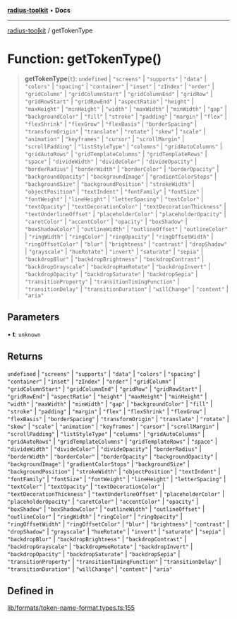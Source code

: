[**radius-toolkit**](../README.md) • **Docs**

***

[radius-toolkit](../globals.md) / getTokenType

# Function: getTokenType()

> **getTokenType**(`t`): `undefined` \| `"screens"` \| `"supports"` \| `"data"` \| `"colors"` \| `"spacing"` \| `"container"` \| `"inset"` \| `"zIndex"` \| `"order"` \| `"gridColumn"` \| `"gridColumnStart"` \| `"gridColumnEnd"` \| `"gridRow"` \| `"gridRowStart"` \| `"gridRowEnd"` \| `"aspectRatio"` \| `"height"` \| `"maxHeight"` \| `"minHeight"` \| `"width"` \| `"maxWidth"` \| `"minWidth"` \| `"gap"` \| `"backgroundColor"` \| `"fill"` \| `"stroke"` \| `"padding"` \| `"margin"` \| `"flex"` \| `"flexShrink"` \| `"flexGrow"` \| `"flexBasis"` \| `"borderSpacing"` \| `"transformOrigin"` \| `"translate"` \| `"rotate"` \| `"skew"` \| `"scale"` \| `"animation"` \| `"keyframes"` \| `"cursor"` \| `"scrollMargin"` \| `"scrollPadding"` \| `"listStyleType"` \| `"columns"` \| `"gridAutoColumns"` \| `"gridAutoRows"` \| `"gridTemplateColumns"` \| `"gridTemplateRows"` \| `"space"` \| `"divideWidth"` \| `"divideColor"` \| `"divideOpacity"` \| `"borderRadius"` \| `"borderWidth"` \| `"borderColor"` \| `"borderOpacity"` \| `"backgroundOpacity"` \| `"backgroundImage"` \| `"gradientColorStops"` \| `"backgroundSize"` \| `"backgroundPosition"` \| `"strokeWidth"` \| `"objectPosition"` \| `"textIndent"` \| `"fontFamily"` \| `"fontSize"` \| `"fontWeight"` \| `"lineHeight"` \| `"letterSpacing"` \| `"textColor"` \| `"textOpacity"` \| `"textDecorationColor"` \| `"textDecorationThickness"` \| `"textUnderlineOffset"` \| `"placeholderColor"` \| `"placeholderOpacity"` \| `"caretColor"` \| `"accentColor"` \| `"opacity"` \| `"boxShadow"` \| `"boxShadowColor"` \| `"outlineWidth"` \| `"outlineOffset"` \| `"outlineColor"` \| `"ringWidth"` \| `"ringColor"` \| `"ringOpacity"` \| `"ringOffsetWidth"` \| `"ringOffsetColor"` \| `"blur"` \| `"brightness"` \| `"contrast"` \| `"dropShadow"` \| `"grayscale"` \| `"hueRotate"` \| `"invert"` \| `"saturate"` \| `"sepia"` \| `"backdropBlur"` \| `"backdropBrightness"` \| `"backdropContrast"` \| `"backdropGrayscale"` \| `"backdropHueRotate"` \| `"backdropInvert"` \| `"backdropOpacity"` \| `"backdropSaturate"` \| `"backdropSepia"` \| `"transitionProperty"` \| `"transitionTimingFunction"` \| `"transitionDelay"` \| `"transitionDuration"` \| `"willChange"` \| `"content"` \| `"aria"`

## Parameters

• **t**: `unknown`

## Returns

`undefined` \| `"screens"` \| `"supports"` \| `"data"` \| `"colors"` \| `"spacing"` \| `"container"` \| `"inset"` \| `"zIndex"` \| `"order"` \| `"gridColumn"` \| `"gridColumnStart"` \| `"gridColumnEnd"` \| `"gridRow"` \| `"gridRowStart"` \| `"gridRowEnd"` \| `"aspectRatio"` \| `"height"` \| `"maxHeight"` \| `"minHeight"` \| `"width"` \| `"maxWidth"` \| `"minWidth"` \| `"gap"` \| `"backgroundColor"` \| `"fill"` \| `"stroke"` \| `"padding"` \| `"margin"` \| `"flex"` \| `"flexShrink"` \| `"flexGrow"` \| `"flexBasis"` \| `"borderSpacing"` \| `"transformOrigin"` \| `"translate"` \| `"rotate"` \| `"skew"` \| `"scale"` \| `"animation"` \| `"keyframes"` \| `"cursor"` \| `"scrollMargin"` \| `"scrollPadding"` \| `"listStyleType"` \| `"columns"` \| `"gridAutoColumns"` \| `"gridAutoRows"` \| `"gridTemplateColumns"` \| `"gridTemplateRows"` \| `"space"` \| `"divideWidth"` \| `"divideColor"` \| `"divideOpacity"` \| `"borderRadius"` \| `"borderWidth"` \| `"borderColor"` \| `"borderOpacity"` \| `"backgroundOpacity"` \| `"backgroundImage"` \| `"gradientColorStops"` \| `"backgroundSize"` \| `"backgroundPosition"` \| `"strokeWidth"` \| `"objectPosition"` \| `"textIndent"` \| `"fontFamily"` \| `"fontSize"` \| `"fontWeight"` \| `"lineHeight"` \| `"letterSpacing"` \| `"textColor"` \| `"textOpacity"` \| `"textDecorationColor"` \| `"textDecorationThickness"` \| `"textUnderlineOffset"` \| `"placeholderColor"` \| `"placeholderOpacity"` \| `"caretColor"` \| `"accentColor"` \| `"opacity"` \| `"boxShadow"` \| `"boxShadowColor"` \| `"outlineWidth"` \| `"outlineOffset"` \| `"outlineColor"` \| `"ringWidth"` \| `"ringColor"` \| `"ringOpacity"` \| `"ringOffsetWidth"` \| `"ringOffsetColor"` \| `"blur"` \| `"brightness"` \| `"contrast"` \| `"dropShadow"` \| `"grayscale"` \| `"hueRotate"` \| `"invert"` \| `"saturate"` \| `"sepia"` \| `"backdropBlur"` \| `"backdropBrightness"` \| `"backdropContrast"` \| `"backdropGrayscale"` \| `"backdropHueRotate"` \| `"backdropInvert"` \| `"backdropOpacity"` \| `"backdropSaturate"` \| `"backdropSepia"` \| `"transitionProperty"` \| `"transitionTimingFunction"` \| `"transitionDelay"` \| `"transitionDuration"` \| `"willChange"` \| `"content"` \| `"aria"`

## Defined in

[lib/formats/token-name-format.types.ts:155](https://github.com/rangle/radius-token-tango/blob/0fa25351e79af51a833bcebadbd83e27a9791a4f/packages/radius-toolkit/src/lib/formats/token-name-format.types.ts#L155)
